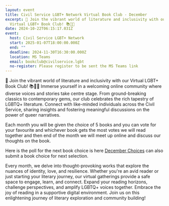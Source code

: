 ```yaml
---
layout: event
title: Civil Service LGBT+ Network Virtual Book Club - December
excerpt: 🌈 Join the vibrant world of literature and inclusivity with our
  Virtual LGBT+ Book Club! 📚🏳️‍🌈
date: 2024-10-22T06:15:17.031Z
event:
  host: Civil Service LGBT+ Network
  start: 2025-01-07T18:00:00.000Z
  end: ""
  deadline: 2024-11-30T16:30:00.000Z
  location: MS Teams
  email: bookclub@civilservice.lgbt
  no-register: Please register to be sent the MS Teams link
---
```

🌈 Join the vibrant world of literature and inclusivity with our Virtual LGBT+ Book Club! 📚🏳️‍🌈 Immerse yourself in a welcoming online community where diverse voices and stories take centre stage. From ground-breaking classics to contemporary gems, our club celebrates the rich tapestry of LGBTQ+ literature. Connect with like-minded individuals across the Civil Service, sharing insights and fostering meaningful discussions on the power of queer narratives.

Each month you will be given the choice of 5 books and you can vote for your favourite and whichever book gets the most votes we will read together and then end of the month we will meet up online and discuss our thoughts on the book.

Here is the poll for the next book choice is here [December Choices](https://eur03.safelinks.protection.outlook.com/?url=https%3A%2F%2Fforms.office.com%2Fe%2FxJiJWM8aXk&data=05%7C02%7Cross.starkie%40hmrc.gov.uk%7Cceeb43b1b9044d3e9a8608dcf1d2ae54%7Cac52f73cfd1a4a9a8e7a4a248f3139e1%7C0%7C0%7C638651134408924919%7CUnknown%7CTWFpbGZsb3d8eyJWIjoiMC4wLjAwMDAiLCJQIjoiV2luMzIiLCJBTiI6Ik1haWwiLCJXVCI6Mn0%3D%7C0%7C%7C%7C&sdata=feoF3XZ2ltiHzbtqCYk6VxujpyO01hwFcN3Qv%2BrqwvM%3D&reserved=0) can also submit a book choice for next selection.

Every month, we delve into thought-provoking works that explore the nuances of identity, love, and resilience. Whether you're an avid reader or just starting your literary journey, our virtual gatherings provide a safe space to engage, learn, and connect. Expand your reading horizons, challenge perspectives, and amplify LGBTQ+ voices together. Embrace the joy of reading in a supportive digital environment. Join us on this enlightening journey of literary exploration and community building!